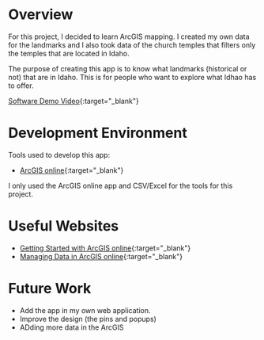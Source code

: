 # Overview

For this project, I decided to learn ArcGIS mapping. I created my own data for the landmarks and I also took data of the church temples that filters only the temples that are located in Idaho.

The purpose of creating this app is to know what landmarks (historical or not) that are in Idaho. This is for people who want to explore what Idhao has to offer.

[Software Demo Video](https://youtu.be/lHGlLiz_mN0){:target="_blank"} 

# Development Environment

Tools used to develop this app:
* [ArcGIS online](https://byui.maps.arcgis.com/home/index.html){:target="_blank"} 

I only used the ArcGIS online app and CSV/Excel for the tools for this project.

# Useful Websites

* [Getting Started with ArcGIS online](https://learn.arcgis.com/en/projects/get-started-with-arcgis-online/){:target="_blank"} 
* [Managing Data in ArcGIS online](https://doc.arcgis.com/en/arcgis-online/get-started/get-started-with-data.htm){:target="_blank"} 

# Future Work

* Add the app in my own web application.
* Improve the design (the pins and popups)
* ADding more data in the ArcGIS
